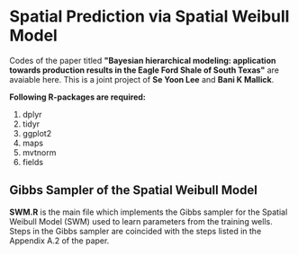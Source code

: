 # Spatial Prediction via Spatial Weibull Model

Codes of the paper titled  **"Bayesian hierarchical modeling: application towards production results in the Eagle Ford Shale of South Texas"** are avaiable here. This is a joint project of **Se Yoon Lee** and  **Bani K Mallick**. 

**Following R-packages are required:**
1. dplyr
2. tidyr
3. ggplot2
4. maps
5. mvtnorm
6. fields

## Gibbs Sampler of the Spatial Weibull Model
**SWM.R** is the main file which implements the Gibbs sampler for the Spatial Weibull Model (SWM) used to learn parameters from the training wells. Steps in the Gibbs sampler are coincided with the steps listed in the Appendix A.2 of the paper.

